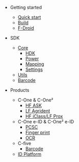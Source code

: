 - Getting started
    - [Quick start](quickstart.md)
    - [Build](build.md)
    - [F-Droid](fdroid.md)

- SDK
    - [Core](core.md)
        - [HDK](core/hdk_cone.md)
        - [Power](core/power.md)
        - [Mapping](core/mapping.md)
        - [Settings](core/settings.md)
    - [Utils](utils.md)
    - [Barcode](barcode.md)

- Products
    - C-One & C-One²
        - [HF ASK](ask.md)
        - [LF Agrident](agrident.md)
        - [HF iClass/LF Prox](hid.md)
    - C-One e-ID & C-One² e-ID
        - [PCSC](pcsc.md)
        - [Finger print](fingerprint.md)
        - [OCR](ocr.md)
    - C-five
        - [Barcode](cfive.md)
    - [ID Platform](idplatform.md)
